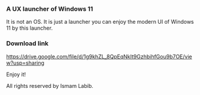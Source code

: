 ### A UX launcher of Windows 11

It is not an OS. It is just a launcher you can enjoy the modern UI of Windows 11 by this launcher.




### Download link

https://drive.google.com/file/d/1g9khZL_8QpEqNkIt9GzhbihfGou9b7OE/view?usp=sharing


Enjoy it!

All rights reserved by Ismam Labib. 